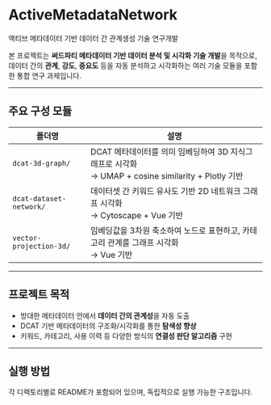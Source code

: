# ActiveMetadataNetwork
액티브 메타데이터 기반 데이터 간 관계생성 기술 연구개발

본 프로젝트는 **써드파티 메타데이터 기반 데이터 분석 및 시각화 기술 개발**을 목적으로,  
데이터 간의 **관계**, **강도**, **중요도** 등을 자동 분석하고 시각화하는 여러 기술 모듈을 포함한 통합 연구 과제입니다.

---

## 주요 구성 모듈

| 폴더명 | 설명 |
|--------|------|
| `dcat-3d-graph/` | DCAT 메타데이터를 의미 임베딩하여 3D 지식그래프로 시각화<br>→ UMAP + cosine similarity + Plotly 기반 |
| `dcat-dataset-network/` | 데이터셋 간 키워드 유사도 기반 2D 네트워크 그래프 시각화<br>→ Cytoscape + Vue 기반 |
| `vector-projection-3d/` | 임베딩값을 3차원 축소하여 노드로 표현하고, 카테고리 관계를 그래프 시각화<br>→ Vue 기반 |

---

## 프로젝트 목적

- 방대한 메타데이터 안에서 **데이터 간의 관계성**을 자동 도출
- DCAT 기반 메타데이터의 구조화/시각화를 통한 **탐색성 향상**
- 키워드, 카테고리, 사용 이력 등 다양한 방식의 **연결성 판단 알고리즘** 구현

---

## 실행 방법

각 디렉토리별로 README가 포함되어 있으며, 독립적으로 실행 가능한 구조입니다.  
